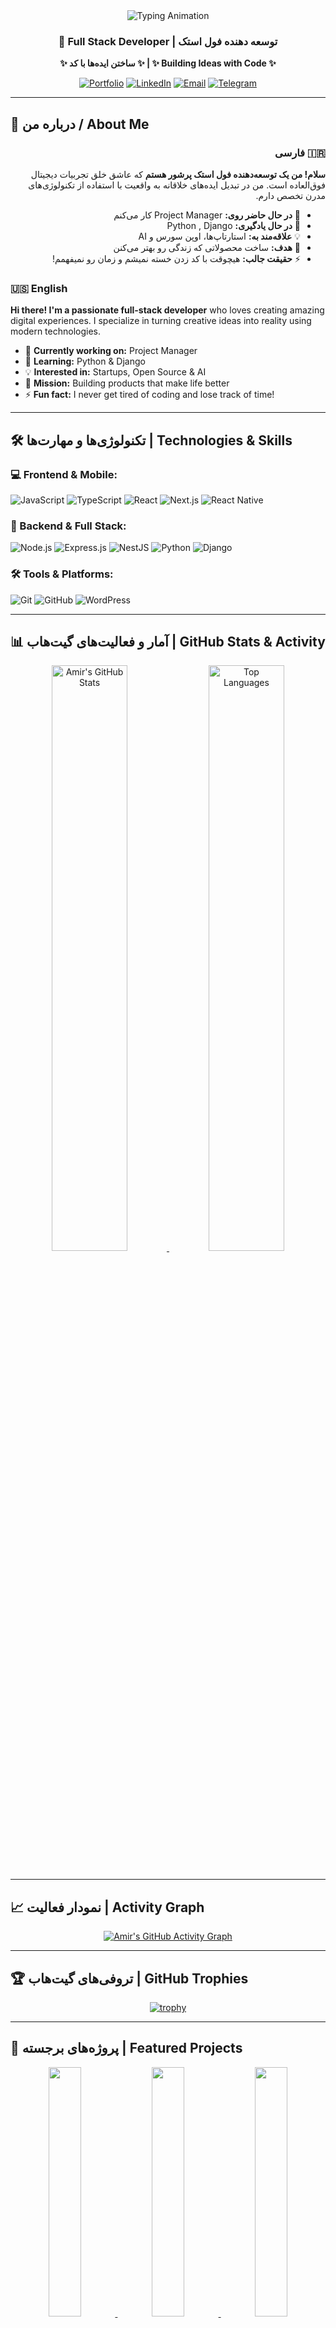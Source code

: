 <div align="center">
  
<!-- بنر سفارشی -->
<img src="https://readme-typing-svg.herokuapp.com?font=Fira+Code&weight=600&size=30&duration=4000&pause=1000&color=00FF00&center=true&vCenter=true&width=600&height=80&lines=Hello%2C+I'm+Amir+Hosein+Mohammadi!;Full+Stack+Developer;Building+Ideas+with+Code" alt="Typing Animation" />

### 💫 Full Stack Developer | توسعه دهنده فول استک
**✨ ساختن ایده‌ها با کد ✨ | ✨ Building Ideas with Code ✨**

[![Portfolio](https://img.shields.io/badge/🌐_Portfolio-00CC99?style=for-the-badge&logo=google-chrome&logoColor=white)](https://github.com/AmirHMohammadi1)
[![LinkedIn](https://img.shields.io/badge/💼_LinkedIn-0A66C2?style=for-the-badge&logo=linkedin&logoColor=white)](https://linkedin.com/in/AmirHMohammadi/)
[![Email](https://img.shields.io/badge/📧_Email-D14836?style=for-the-badge&logo=gmail&logoColor=white)](mailto:a.h.mohammadi5@gmail.com)
[![Telegram](https://img.shields.io/badge/Telegram-26A5E4?style=for-the-badge&logo=telegram&logoColor=white)](https://t.me/mr_amir_developer)

</div>

---

## 🎯 درباره من / About Me

<div dir="rtl" align="right">

### 🇮🇷 فارسی
**سلام! من یک توسعه‌دهنده فول استک پرشور هستم** که عاشق خلق تجربیات دیجیتال فوق‌العاده است. من در تبدیل ایده‌های خلاقانه به واقعیت با استفاده از تکنولوژی‌های مدرن تخصص دارم.

- 🔭 **در حال حاضر روی:** Project Manager کار می‌کنم
- 🌱 **در حال یادگیری:** Python , Django
- 💡 **علاقه‌مند به:** استارتاپ‌ها، اوپن سورس و AI
- 🎯 **هدف:** ساخت محصولاتی که زندگی رو بهتر می‌کنن
- ⚡ **حقیقت جالب:** هیچوقت با کد زدن خسته نمیشم و زمان رو نمیفهمم!

</div>

<div dir="ltr" align="left">

### 🇺🇸 English  
**Hi there! I'm a passionate full-stack developer** who loves creating amazing digital experiences. I specialize in turning creative ideas into reality using modern technologies.

- 🔭 **Currently working on:** Project Manager
- 🌱 **Learning:** Python & Django
- 💡 **Interested in:** Startups, Open Source & AI
- 🎯 **Mission:** Building products that make life better
- ⚡ **Fun fact:** I never get tired of coding and lose track of time!

</div>

---

## 🛠️ تکنولوژی‌ها و مهارت‌ها | Technologies & Skills

### **💻 Frontend & Mobile:**
![JavaScript](https://img.shields.io/badge/JavaScript-F7DF1E?style=for-the-badge&logo=javascript&logoColor=black)
![TypeScript](https://img.shields.io/badge/TypeScript-3178C6?style=for-the-badge&logo=typescript&logoColor=white)
![React](https://img.shields.io/badge/React-61DAFB?style=for-the-badge&logo=react&logoColor=black)
![Next.js](https://img.shields.io/badge/Next.js-000000?style=for-the-badge&logo=nextdotjs&logoColor=white)
![React Native](https://img.shields.io/badge/React_Native-61DAFB?style=for-the-badge&logo=react&logoColor=black)

### **🚀 Backend & Full Stack:**
![Node.js](https://img.shields.io/badge/Node.js-339933?style=for-the-badge&logo=nodedotjs&logoColor=white)
![Express.js](https://img.shields.io/badge/Express.js-000000?style=for-the-badge&logo=express&logoColor=white)
![NestJS](https://img.shields.io/badge/NestJS-E0234E?style=for-the-badge&logo=nestjs&logoColor=white)
![Python](https://img.shields.io/badge/Python-3776AB?style=for-the-badge&logo=python&logoColor=white)
![Django](https://img.shields.io/badge/Django-092E20?style=for-the-badge&logo=django&logoColor=white)

### **🛠️ Tools & Platforms:**
![Git](https://img.shields.io/badge/Git-F05032?style=for-the-badge&logo=git&logoColor=white)
![GitHub](https://img.shields.io/badge/GitHub-181717?style=for-the-badge&logo=github&logoColor=white)
![WordPress](https://img.shields.io/badge/WordPress-21759B?style=for-the-badge&logo=wordpress&logoColor=white)

---

## 📊 آمار و فعالیت‌های گیت‌هاب | GitHub Stats & Activity

<div align="center">

<!-- آمار پیشرفته با customization کامل -->
<a href="https://github.com/AmirHMohammadi1">
  <img width="49%" src="https://github-readme-stats.vercel.app/api?username=AmirHMohammadi1&show_icons=true&theme=radical&hide_border=true&bg_color=0D1117&title_color=00FF00&icon_color=00FF00&text_color=FFFFFF&border_radius=10&include_all_commits=true&count_private=true&hide=issues" alt="Amir's GitHub Stats" />
  <img width="49%" src="https://github-readme-stats.vercel.app/api/top-langs/?username=AmirHMohammadi1&layout=compact&theme=radical&hide_border=true&bg_color=0D1117&title_color=00FF00&text_color=FFFFFF&border_radius=10&langs_count=8&hide=html,css,scss" alt="Top Languages" />
</a>

<br/>
<br/>

<!-- streak stats با customization -->
<!-- <a href="https://github.com/AmirHMohammadi1">
  <img width="49%" src="https://github-readme-streak-stats.herokuapp.com/?user=AmirHMohammadi1&theme=radical&hide_border=true&background=0D1117&ring=00FF00&fire=00FF00&currStreakLabel=00FF00&border_radius=10" alt="GitHub Streak" /> -->
  

</div>

---

## 📈 نمودار فعالیت | Activity Graph

<div align="center">

<!-- نمودار فعالیت گیت‌هاب -->
[![Amir's GitHub Activity Graph](https://github-readme-activity-graph.vercel.app/graph?username=AmirHMohammadi1&theme=radical&bg_color=0D1117&color=00FF00&line=00FF00&point=FFFFFF&hide_border=true&area=true&custom_title=Amir's%20GitHub%20Activity)](https://github.com/AmirHMohammadi1)

</div>

---

## 🏆 تروفی‌های گیت‌هاب | GitHub Trophies

<div align="center">

<!-- تروفی‌های پیشرفته -->
[![trophy](https://github-profile-trophy.vercel.app/?username=AmirHMohammadi1&theme=radical&no-frame=true&row=2&column=4&margin-w=15&margin-h=15)](https://github.com/ryo-ma/github-profile-trophy)

</div>

---

## 🎯 پروژه‌های برجسته | Featured Projects

<div align="center">

<!-- کارت‌های پروژه -->
<a href="https://github.com/AmirHMohammadi1">
  <img width="32%" src="https://github-readme-stats.vercel.app/api/pin/?username=AmirHMohammadi1&repo=AmirHMohammadi1&theme=radical&hide_border=true" />
</a>
<a href="https://github.com/AmirHMohammadi1">
  <img width="32%" src="https://github-readme-stats.vercel.app/api/pin/?username=AmirHMohammadi1&repo=AmirHMohammadi1&theme=radical&hide_border=true" />
</a>
<a href="https://github.com/AmirHMohammadi1">
  <img width="32%" src="https://github-readme-stats.vercel.app/api/pin/?username=AmirHMohammadi1&repo=AmirHMohammadi1&theme=radical&hide_border=true" />
</a>

</div>

---

## 📫 ارتباط با من | Let's Connect

<div align="center">

<!-- [![Twitter](https://img.shields.io/badge/Twitter-1DA1F2?style=for-the-badge&logo=twitter&logoColor=white)](https://twitter.com/your-handle) -->
[![Portfolio](https://img.shields.io/badge/🌐_Portfolio-00CC99?style=for-the-badge&logo=google-chrome&logoColor=white)](https://github.com/AmirHMohammadi1)
[![LinkedIn](https://img.shields.io/badge/💼_LinkedIn-0A66C2?style=for-the-badge&logo=linkedin&logoColor=white)](https://linkedin.com/in/AmirHMohammadi/)
[![Email](https://img.shields.io/badge/📧_Email-D14836?style=for-the-badge&logo=gmail&logoColor=white)](mailto:a.h.mohammadi5@gmail.com)
[![Telegram](https://img.shields.io/badge/Telegram-26A5E4?style=for-the-badge&logo=telegram&logoColor=white)](https://t.me/mr_amir_developer)
<!-- [![Instagram](https://img.shields.io/badge/Instagram-E4405F?style=for-the-badge&logo=instagram&logoColor=white)](https://instagram.com/your-profile) -->

<br/>

### 🌟 "کد بزن، خطا بگیر، یاد بگیر، تکرار کن!"
### 🌟 "Code, Error, Learn, Repeat!"

![Visitor Count](https://komarev.com/ghpvc/?username=AmirHMohammadi1&style=for-the-badge&color=blueviolet&label=👁️%20PROFILE%20VIEWS)

</div>

---

<div align="center">

<!-- مارک پایین صفحه -->
<img src="https://capsule-render.vercel.app/api?type=waving&color=00ff00&height=100&section=footer&text=Thanks%20For%20Visiting!&fontSize=20&fontColor=000000" />

</div>
